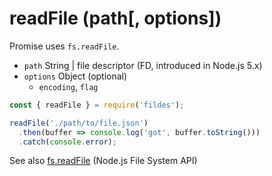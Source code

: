 # readFile (path[, options])

Promise uses `fs.readFile`.

- `path` String | file descriptor (FD, introduced in Node.js 5.x)
- `options` Object (optional)
  - `encoding`, `flag`

```javascript
const { readFile } = require('fildes');

readFile('./path/to/file.json')
  .then(buffer => console.log('got', buffer.toString()))
  .catch(console.error);
```

See also [fs.readFile](https://nodejs.org/api/fs.html#fs_fs_readfile_file_options_callback) (Node.js File System API)
